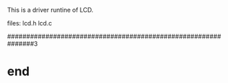 This is a driver runtine of LCD.

files:  lcd.h
        lcd.c


###############################################################3
# end
#####



